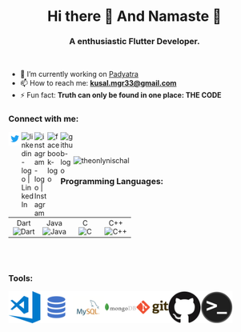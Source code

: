 ### <h1 align="center">Hi there 👋 And Namaste 🙏</h1>
#### <h3 align="center">A enthusiastic Flutter Developer.</h3>

<br />


- 🔭 I’m currently working on [Padyatra](https://github.com/ranaprabina/Padyatra)
- 📫 How to reach me: **kusal.mgr33@gmail.com**
- ⚡ Fun fact: **Truth can only be found in one place: THE CODE**
### Connect with me:

[<img align="left" alt="twitter-logo | Twitter" width="26px" src="https://raw.githubusercontent.com/Delta456/Delta456/master/img/twitter.png" />](https://twitter.com/MagarKusal)
[<img align="left" alt="linkedin-logo | LinkedIn" width="26px" src="https://cdn.jsdelivr.net/npm/simple-icons@v3/icons/linkedin.svg" />](https://www.linkedin.com/in/kushal-laye-3a9402172/)
[<img align="left" alt="instagram-logo | Instagram" width="26px" src="https://cdn.jsdelivr.net/npm/simple-icons@v3/icons/instagram.svg" />](https://www.instagram.com/kushal_laye)
[<img align="left" alt="facebook-logo" width="26px" src="https://cdn.svgporn.com/logos/facebook.svg" />](https://www.facebook.com/kusal.mgr22)
[<img align="left" alt="github-logo" width="26px" src="https://cdn.svgporn.com/logos/github-octocat.svg" />](https://github.com/kusalmagar)

<br />
<br />

<p align="left">
  <img src="https://github-readme-stats.vercel.app/api?username=kusalmagar&show_icons=true" alt="theonlynischal" /> 

</p>

### Programming Languages:

<table>
  <tbody>
    <tr valign="top">
      <td width="25%" align="center">
        <span>Dart</span><br>
        <img alt="Dart" height="64px" src="https://cdn.svgporn.com/logos/dart.svg" />
      </td>
      <td width="25%" align="center">
        <span>Java</span><br>
        <img alt="Java" height="64px" src="https://cdn.svgporn.com/logos/java.svg" />
      </td>
      <td width="25%" align="center">
        <span>C</span><br>
        <img alt="C". height="64px" src="https://cdn.svgporn.com/logos/c.svg" />
      </td>
      <td width="25%" align="center">
        <span>C++</span><br>
        <img alt="C++" height="64px" src="https://cdn.svgporn.com/logos/c-plusplus.svg" />
      </td>
    </tr>
    
  </tbody>
</table>
<br />
<br />

### Tools:

<img align="left" alt="Visual Studio Code" width="64px" height="64px" src="https://raw.githubusercontent.com/github/explore/80688e429a7d4ef2fca1e82350fe8e3517d3494d/topics/visual-studio-code/visual-studio-code.png" />
<img align="left" alt="VsCode"  width="64px" height="64px" src="https://raw.githubusercontent.com/github/explore/80688e429a7d4ef2fca1e82350fe8e3517d3494d/topics/sql/sql.png" />
<img align="left" alt="sql" width="64px" height="64px" src="https://raw.githubusercontent.com/github/explore/80688e429a7d4ef2fca1e82350fe8e3517d3494d/topics/mysql/mysql.png" />
<img align="left" alt="MySql"  width="64px" height="64px" src="https://raw.githubusercontent.com/github/explore/80688e429a7d4ef2fca1e82350fe8e3517d3494d/topics/mongodb/mongodb.png" />
<img align="left" alt="MongoDB"  width="64px" height="64px" src="https://raw.githubusercontent.com/github/explore/80688e429a7d4ef2fca1e82350fe8e3517d3494d/topics/git/git.png" />
<img align="left" alt="GitHub"  width="64px" height="64px" src="https://raw.githubusercontent.com/github/explore/78df643247d429f6cc873026c0622819ad797942/topics/github/github.png" />
<img align="left" alt="Terminal"  width="64px" height="64px" src="https://raw.githubusercontent.com/github/explore/80688e429a7d4ef2fca1e82350fe8e3517d3494d/topics/terminal/terminal.png" />
